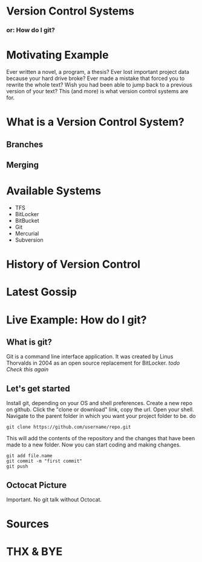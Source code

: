 # Version Control Systems
### or: How do I git?

# Motivating Example  
Ever written a novel, a program, a thesis? Ever lost important project data because your hard drive broke? Ever made a mistake that forced you to rewrite the whole text? Wish you had been able to jump back to a previous version of your text? This (and more) is what version control systems are for.
# What is a Version Control System?
## Branches
## Merging
# Available Systems
- TFS
- BitLocker
- BitBucket
- Git
- Mercurial
- Subversion

# History of Version Control
# Latest Gossip
# Live Example: How do I git?
## What is git?
Git is a command line interface application. It was created by Linus Thorvalds in 2004 as an open source replacement for BitLocker. _todo Check this again_
## Let's get started
Install git, depending on your OS and shell preferences.
Create a new repo on github.
Click the "clone or download" link, copy the url.
Open your shell.
Navigate to the parent folder in which you want your project folder to be.
do

    git clone https://github.com/username/repo.git

This will add the contents of the repository and the changes that have been made to a new folder. Now you can start coding and making changes.

    git add file.name
    git commit -m "first commit"
    git push

## Octocat Picture
Important. No git talk without Octocat.
# Sources
# THX & BYE

